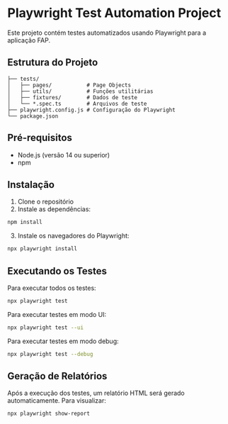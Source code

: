 # Playwright Test Automation Project

Este projeto contém testes automatizados usando Playwright para a aplicação FAP.

## Estrutura do Projeto

```
├── tests/
│   ├── pages/           # Page Objects
│   ├── utils/           # Funções utilitárias
│   ├── fixtures/        # Dados de teste
│   └── *.spec.ts        # Arquivos de teste
├── playwright.config.js # Configuração do Playwright
└── package.json
```

## Pré-requisitos

- Node.js (versão 14 ou superior)
- npm

## Instalação

1. Clone o repositório
2. Instale as dependências:
```bash
npm install
```
3. Instale os navegadores do Playwright:
```bash
npx playwright install
```

## Executando os Testes

Para executar todos os testes:
```bash
npx playwright test
```

Para executar testes em modo UI:
```bash
npx playwright test --ui
```

Para executar testes em modo debug:
```bash
npx playwright test --debug
```

## Geração de Relatórios

Após a execução dos testes, um relatório HTML será gerado automaticamente. Para visualizar:
```bash
npx playwright show-report
``` 